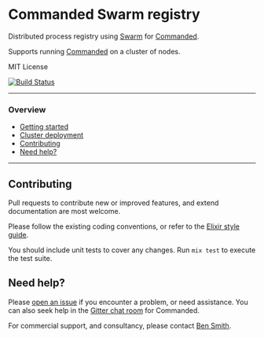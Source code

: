 # Commanded Swarm registry

Distributed process registry using [Swarm](https://hex.pm/packages/swarm) for [Commanded](https://github.com/slashdotdash/commanded).

Supports running [Commanded](https://github.com/slashdotdash/commanded) on a cluster of nodes.

MIT License

[![Build Status](https://travis-ci.org/commanded/commanded-swarm-registry.svg?branch=master)](https://travis-ci.org/commanded/commanded-swarm-registry)

---

### Overview

- [Getting started](guides/Getting%20Started.md)
- [Cluster deployment](guides/Cluster.md)
- [Contributing](#contributing)
- [Need help?](#need-help)

---

## Contributing

Pull requests to contribute new or improved features, and extend documentation are most welcome.

Please follow the existing coding conventions, or refer to the [Elixir style guide](https://github.com/niftyn8/elixir_style_guide).

You should include unit tests to cover any changes. Run `mix test` to execute the test suite.

## Need help?

Please [open an issue](https://github.com/commanded/commanded-swarm-registry/issues) if you encounter a problem, or need assistance. You can also seek help in the [Gitter chat room](https://gitter.im/commanded/Lobby) for Commanded.

For commercial support, and consultancy, please contact [Ben Smith](mailto:ben@10consulting.com).
